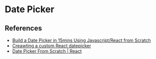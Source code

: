 # Date Picker

## References

- [Build a Date Picker in 15mins Using Javascript/React from Scratch](https://medium.com/swlh/build-a-date-picker-in-15mins-using-javascript-react-from-scratch-f6932c77db09)
- [Creawting a custom React datepicker](https://blog.logrocket.com/react-custom-datepicker/)
- [Date Picker From Scratch | React](https://www.youtube.com/watch?app=desktop&v=CbXGyv3HI2w)
